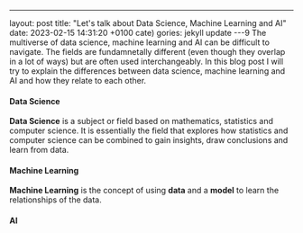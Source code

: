 ---
layout: post
title:  "Let's talk about Data Science, Machine Learning and AI"
date:   2023-02-15 14:31:20 +0100
cate) gories: jekyll update
---9
The multiverse of data science, machine learning and AI can be difficult to navigate. The fields are fundamnetally different (even though they overlap in a lot of ways)
but are often used interchangeably. In this blog post I will try to explain the differences between data science, machine learning and AI and how they relate to each other.

#### Data Science

**Data Science** is a subject or field based on mathematics, statistics and computer science. It is essentially the field that explores how statistics and computer science
can be combined to gain insights, draw conclusions and learn from data. 

#### Machine Learning

**Machine Learning** is the concept of using **data** and a **model** to learn the relationships of the data. 

#### AI

